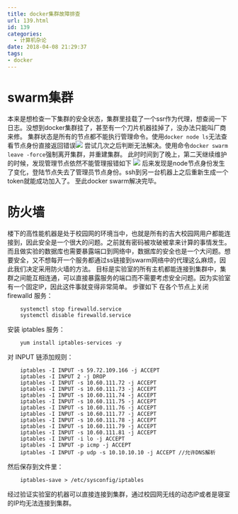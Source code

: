 ```yaml
---
title: docker集群故障排查
url: 139.html
id: 139
categories:
  - 计算机杂论
date: 2018-04-08 21:29:37
tags:
- docker
---
```


# swarm集群


本来是想检查一下集群的安全状态，集群里挂载了一个ssr作为代理，想查阅一下日志。没想到docker集群挂了，甚至有一个刀片机器挂掉了，没办法只能叫厂商来修。 集群状态是所有的节点都不能执行管理命令。使用`docker node ls`无法查看节点身份直接返回错误![](https://img.0xaa.top/TIM图片20180513193220.png) 尝试几次之后判断无法解决。使用命令`docker swarm leave -force`强制离开集群，并重建集群。 此时时间到了晚上，第二天继续维护的时候，发现管理节点依然不能管理报错如下 ![](https://img.0xaa.top/TIM图片20180513193748.png) 后来发现是node节点身份发生了变化，登陆节点失去了管理员节点身份。ssh到另一台机器上之后重新生成一个token就能成功加入了。 至此docker swarm解决完毕。
<!--more-->
# 防火墙


楼下的高性能机器是处于校园网的环境当中，也就是所有的吉大校园网用户都能连接到，因此安全是一个很大的问题。之前就有密码被攻破被拿来计算的事情发生。而且做实验的数据库也需要暴露端口到网络中，数据库的安全也是一个大问题。想要安全，又不想每开一个服务都通过ss链接到swarm网络中的代理这么麻烦，因此我们决定采用防火墙的方法。 目标是实验室的所有主机都能连接到集群中，集群之间能互相连通，可以直接暴露服务的端口而不需要考虑安全问题。因为实验室有一个固定IP，因此这件事就变得非常简单。 步骤如下 在各个节点上关闭 firewalld 服务：
```
    systemctl stop firewalld.service
    systemctl disable firewalld.service
```
安装 iptables 服务：
```
    yum install iptables-services -y
```
对 INPUT 链添加规则：
```
    iptables -I INPUT -s 59.72.109.166 -j ACCEPT
    iptables -I INPUT 2 -j DROP
    iptables -I INPUT -s 10.60.111.72 -j ACCEPT
    iptables -I INPUT -s 10.60.111.73 -j ACCEPT
    iptables -I INPUT -s 10.60.111.74 -j ACCEPT
    iptables -I INPUT -s 10.60.111.75 -j ACCEPT
    iptables -I INPUT -s 10.60.111.76 -j ACCEPT
    iptables -I INPUT -s 10.60.111.77 -j ACCEPT
    iptables -I INPUT -s 10.60.111.78 -j ACCEPT
    iptables -I INPUT -s 10.60.111.79 -j ACCEPT
    iptables -I INPUT -s 10.60.111.81 -j ACCEPT
    iptables -I INPUT -i lo -j ACCEPT
    iptables -I INPUT -p icmp -j ACCEPT
    iptables -I INPUT -p udp -s 10.10.10.10 -j ACCEPT //允许DNS解析
```
然后保存到文件里：
```
    iptables-save > /etc/sysconfig/iptables
```
经过验证实验室的机器可以直接连接到集群，通过校园网无线的动态IP或者是寝室的IP均无法连接到集群。